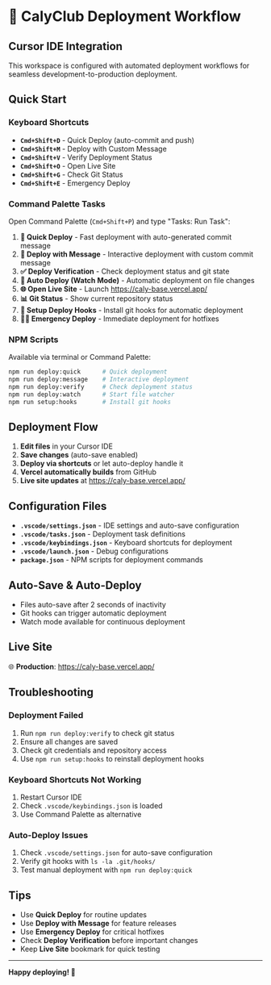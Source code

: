 # 🚀 CalyClub Deployment Workflow

## Cursor IDE Integration

This workspace is configured with automated deployment workflows for seamless development-to-production deployment.

## Quick Start

### Keyboard Shortcuts
- **`Cmd+Shift+D`** - Quick Deploy (auto-commit and push)
- **`Cmd+Shift+M`** - Deploy with Custom Message
- **`Cmd+Shift+V`** - Verify Deployment Status
- **`Cmd+Shift+O`** - Open Live Site
- **`Cmd+Shift+G`** - Check Git Status
- **`Cmd+Shift+E`** - Emergency Deploy

### Command Palette Tasks
Open Command Palette (`Cmd+Shift+P`) and type "Tasks: Run Task":

1. **🚀 Quick Deploy** - Fast deployment with auto-generated commit message
2. **📝 Deploy with Message** - Interactive deployment with custom commit message
3. **✅ Deploy Verification** - Check deployment status and git state
4. **🔄 Auto Deploy (Watch Mode)** - Automatic deployment on file changes
5. **🌐 Open Live Site** - Launch https://caly-base.vercel.app/
6. **📊 Git Status** - Show current repository status
7. **🔧 Setup Deploy Hooks** - Install git hooks for automatic deployment
8. **🏃‍♂️ Emergency Deploy** - Immediate deployment for hotfixes

### NPM Scripts
Available via terminal or Command Palette:

```bash
npm run deploy:quick      # Quick deployment
npm run deploy:message    # Interactive deployment
npm run deploy:verify     # Check deployment status
npm run deploy:watch      # Start file watcher
npm run setup:hooks       # Install git hooks
```

## Deployment Flow

1. **Edit files** in your Cursor IDE
2. **Save changes** (auto-save enabled)
3. **Deploy via shortcuts** or let auto-deploy handle it
4. **Vercel automatically builds** from GitHub
5. **Live site updates** at https://caly-base.vercel.app/

## Configuration Files

- **`.vscode/settings.json`** - IDE settings and auto-save configuration
- **`.vscode/tasks.json`** - Deployment task definitions
- **`.vscode/keybindings.json`** - Keyboard shortcuts for deployment
- **`.vscode/launch.json`** - Debug configurations
- **`package.json`** - NPM scripts for deployment commands

## Auto-Save & Auto-Deploy

- Files auto-save after 2 seconds of inactivity
- Git hooks can trigger automatic deployment
- Watch mode available for continuous deployment

## Live Site

🌐 **Production**: https://caly-base.vercel.app/

## Troubleshooting

### Deployment Failed
1. Run `npm run deploy:verify` to check git status
2. Ensure all changes are saved
3. Check git credentials and repository access
4. Use `npm run setup:hooks` to reinstall deployment hooks

### Keyboard Shortcuts Not Working
1. Restart Cursor IDE
2. Check `.vscode/keybindings.json` is loaded
3. Use Command Palette as alternative

### Auto-Deploy Issues
1. Check `.vscode/settings.json` for auto-save configuration
2. Verify git hooks with `ls -la .git/hooks/`
3. Test manual deployment with `npm run deploy:quick`

## Tips

- Use **Quick Deploy** for routine updates
- Use **Deploy with Message** for feature releases
- Use **Emergency Deploy** for critical hotfixes
- Check **Deploy Verification** before important changes
- Keep **Live Site** bookmark for quick testing

---

**Happy deploying! 🚀**